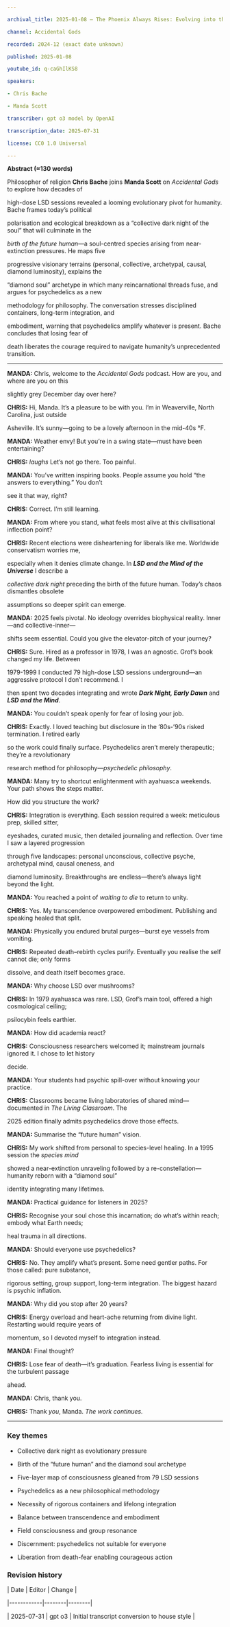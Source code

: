 ```yaml
---

archival_title: 2025-01-08 – The Phoenix Always Rises: Evolving into the Future Human

channel: Accidental Gods

recorded: 2024-12 (exact date unknown)

published: 2025-01-08

youtube_id: q-caGhIlKS8

speakers:

- Chris Bache

- Manda Scott

transcriber: gpt o3 model by OpenAI

transcription_date: 2025-07-31

license: CC0 1.0 Universal

---
```


**Abstract (≈130 words)**

Philosopher of religion **Chris Bache** joins **Manda Scott** on *Accidental Gods* to explore how decades of

high-dose LSD sessions revealed a looming evolutionary pivot for humanity. Bache frames today’s political

polarisation and ecological breakdown as a “collective dark night of the soul” that will culminate in the

*birth of the future human*—a soul-centred species arising from near-extinction pressures. He maps five

progressive visionary terrains (personal, collective, archetypal, causal, diamond luminosity), explains the

“diamond soul” archetype in which many reincarnational threads fuse, and argues for psychedelics as a new

methodology for philosophy. The conversation stresses disciplined containers, long-term integration, and

embodiment, warning that psychedelics amplify whatever is present. Bache concludes that losing fear of

death liberates the courage required to navigate humanity’s unprecedented transition.

---

**MANDA:** Chris, welcome to the *Accidental Gods* podcast. How are you, and where are you on this

slightly grey December day over here?

**CHRIS:** Hi, Manda. It’s a pleasure to be with you. I’m in Weaverville, North Carolina, just outside

Asheville. It’s sunny—going to be a lovely afternoon in the mid-40s °F.

**MANDA:** Weather envy! But you’re in a swing state—must have been entertaining?

**CHRIS:** *laughs* Let’s not go there. Too painful.

**MANDA:** You’ve written inspiring books. People assume you hold “the answers to everything.” You don’t

see it that way, right?

**CHRIS:** Correct. I’m still learning.

**MANDA:** From where you stand, what feels most alive at this civilisational inflection point?

**CHRIS:** Recent elections were disheartening for liberals like me. Worldwide conservatism worries me,

especially when it denies climate change. In ***LSD and the Mind of the Universe*** I describe a

*collective dark night* preceding the birth of the future human. Today’s chaos dismantles obsolete

assumptions so deeper spirit can emerge.

**MANDA:** 2025 feels pivotal. No ideology overrides biophysical reality. Inner—and collective-inner—

shifts seem essential. Could you give the elevator-pitch of your journey?

**CHRIS:** Sure. Hired as a professor in 1978, I was an agnostic. Grof’s book changed my life. Between

1979-1999 I conducted 79 high-dose LSD sessions underground—an aggressive protocol I don’t recommend. I

then spent two decades integrating and wrote ***Dark Night, Early Dawn*** and ***LSD and the Mind***.

**MANDA:** You couldn’t speak openly for fear of losing your job.

**CHRIS:** Exactly. I loved teaching but disclosure in the ’80s-’90s risked termination. I retired early

so the work could finally surface. Psychedelics aren’t merely therapeutic; they’re a revolutionary

research method for philosophy—*psychedelic philosophy*.

**MANDA:** Many try to shortcut enlightenment with ayahuasca weekends. Your path shows the steps matter.

How did you structure the work?

**CHRIS:** Integration is everything. Each session required a week: meticulous prep, skilled sitter,

eyeshades, curated music, then detailed journaling and reflection. Over time I saw a layered progression

through five landscapes: personal unconscious, collective psyche, archetypal mind, causal oneness, and

diamond luminosity. Breakthroughs are endless—there’s always light beyond the light.

**MANDA:** You reached a point of *waiting to die* to return to unity.

**CHRIS:** Yes. My transcendence overpowered embodiment. Publishing and speaking healed that split.

**MANDA:** Physically you endured brutal purges—burst eye vessels from vomiting.

**CHRIS:** Repeated death–rebirth cycles purify. Eventually you realise the self cannot die; only forms

dissolve, and death itself becomes grace.

**MANDA:** Why choose LSD over mushrooms?

**CHRIS:** In 1979 ayahuasca was rare. LSD, Grof’s main tool, offered a high cosmological ceiling;

psilocybin feels earthier.

**MANDA:** How did academia react?

**CHRIS:** Consciousness researchers welcomed it; mainstream journals ignored it. I chose to let history

decide.

**MANDA:** Your students had psychic spill-over without knowing your practice.

**CHRIS:** Classrooms became living laboratories of shared mind—documented in *The Living Classroom*. The

2025 edition finally admits psychedelics drove those effects.

**MANDA:** Summarise the “future human” vision.

**CHRIS:** My work shifted from personal to species-level healing. In a 1995 session the *species mind*

showed a near-extinction unraveling followed by a re-constellation—humanity reborn with a “diamond soul”

identity integrating many lifetimes.

**MANDA:** Practical guidance for listeners in 2025?

**CHRIS:** Recognise your soul chose this incarnation; do what’s within reach; embody what Earth needs;

heal trauma in all directions.

**MANDA:** Should everyone use psychedelics?

**CHRIS:** No. They amplify what’s present. Some need gentler paths. For those called: pure substance,

rigorous setting, group support, long-term integration. The biggest hazard is psychic inflation.

**MANDA:** Why did you stop after 20 years?

**CHRIS:** Energy overload and heart-ache returning from divine light. Restarting would require years of

momentum, so I devoted myself to integration instead.

**MANDA:** Final thought?

**CHRIS:** Lose fear of death—it’s graduation. Fearless living is essential for the turbulent passage

ahead.

**MANDA:** Chris, thank you.

**CHRIS:** Thank *you*, Manda. *The work continues.*

---

### Key themes

- Collective dark night as evolutionary pressure

- Birth of the “future human” and the diamond soul archetype

- Five-layer map of consciousness gleaned from 79 LSD sessions

- Psychedelics as a new philosophical methodology

- Necessity of rigorous containers and lifelong integration

- Balance between transcendence and embodiment

- Field consciousness and group resonance

- Discernment: psychedelics not suitable for everyone

- Liberation from death-fear enabling courageous action

### Revision history

| Date | Editor | Change |

|------------|--------|--------|

| 2025-07-31 | gpt o3 | Initial transcript conversion to house style |
